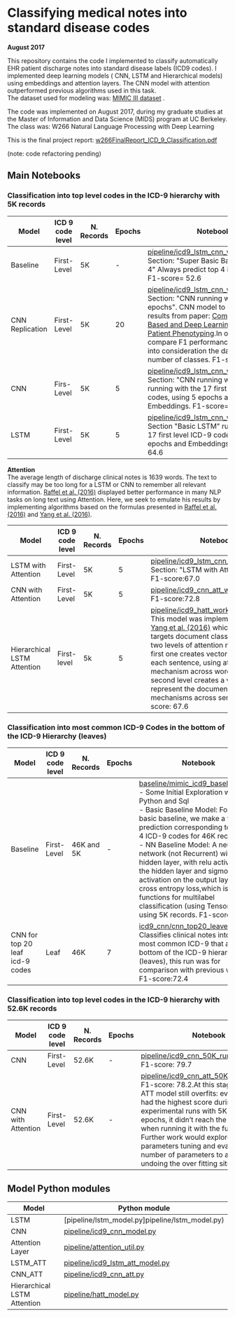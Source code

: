 # Classifying medical notes into standard disease codes

**August 2017**

This repository contains the code I implemented to classify automatically EHR patient discharge notes into standard
disease labels (ICD9 codes). I implemented deep learning models ( CNN, LSTM and Hierarchical models) using embeddings and 
attention layers. The CNN model with attention outperformed previous algorithms used in this task.   
The dataset used for modeling was: [MIMIC III dataset](https://mimic.physionet.org) .

The code was implemented on August 2017, during my graduate studies at the Master of Information and Data Science (MIDS) program at UC Berkeley. The class was: W266 Natural Language Processing with Deep Learning   

This is the final project report: [w266FinalReport_ICD_9_Classification.pdf](w266FinalReport_ICD_9_Classification.pdf)

(note: code refactoring pending)

## Main Notebooks

### Classification into top level codes in the ICD-9 hierarchy with 5K records
| Model | ICD 9 code level| N. Records | Epochs | Notebook |
| --- | --- | --- | --- | --- |
| Baseline | First-Level|5K| -|[pipeline/icd9_lstm_cnn_workbook.ipynb](pipeline/icd9_lstm_cnn_workbook.ipynb) </br> Section: "Super Basic Baseline with top 4" Always predict top 4 icd-9 codes, F1-score= 52.6|
| CNN Replication| First-Level  | 5K| 20|[pipeline/icd9_lstm_cnn_workbook.ipynb](pipeline/icd9_lstm_cnn_workbook.ipynb) </br>  Section: "CNN running with 20 epochs". CNN model to replicate results from paper: [Comparing Rule-Based and Deep Learning Models for Patient Phenotyping](https://arxiv.org/abs/1703.08705).In order to compare F1 performance results, I took into consideration the dataset size and number of classes. F1-score= 76.2|  
| CNN| Firs-Level| 5K | 5|[pipeline/icd9_lstm_cnn_workbook.ipynb](pipeline/icd9_lstm_cnn_workbook.ipynb) </br> Section: "CNN running with 5 epochs" running with the 17 first level ICD-9 codes, using 5 epochs and Embeddings. F1-score= 69.1|
| LSTM | First-Level | 5K| 5|[pipeline/icd9_lstm_cnn_workbook.ipynb](pipeline/icd9_lstm_cnn_workbook.ipynb) </br>Section "Basic LSTM" running with the 17 first level ICD-9 codes, using 5 epochs and Embeddings. F1-score= 64.6 |

**Attention**   
The average length of discharge clinical notes is 1639 words. The text to classify may be too long for a LSTM or CNN to
remember all relevant information. [Raffel et al. (2016)](https://arxiv.org/abs/1512.08756) displayed better performance in many NLP tasks on long text using Attention. Here, we seek to emulate his results by implementing algorithms based on the formulas presented in [Raffel et al. (2016)](https://arxiv.org/abs/1512.08756) and [Yang et al. (2016)](https://www.cs.cmu.edu/~hovy/papers/16HLT-hierarchical-attention-networks.pdf).   
   
| Model | ICD 9 code level| N. Records | Epochs | Notebook |
| --- | --- | --- | --- | --- |
| LSTM with Attention| First-Level | 5K|5| [pipeline/icd9_lstm_cnn_workbook.ipynb](pipeline/icd9_lstm_cnn_workbook.ipynb) </br> Section: "LSTM with Attention"</br> F1-score:67.0|
| CNN with Attention| First-Level | 5K| 5|[pipeline/icd9_cnn_att_workbook.ipynb](pipeline/icd9_cnn_att_workbook.ipynb) </br>  F1-score:72.8|
| Hierarchical LSTM Attention | First-level| 5k|5| [pipeline/icd9_hatt_workbook.ipynb](pipeline/icd9_hatt_workbook.ipynb)</br> This model was implemented based on [Yang et al. (2016)](https://www.cs.cmu.edu/~hovy/papers/16HLT-hierarchical-attention-networks.pdf) which specifically targets document classifications. It has two levels of attention mechanisms, the first one creates vectors that represent each sentence, using attention mechanism across words; and the second level creates a vector that represent the document using attention mechanisms across sentences. F1-score: 67.6|   


### Classification into most common ICD-9 Codes in the bottom of the ICD-9 Hierarchy (leaves)   
| Model | ICD 9 code level| N. Records | Epochs | Notebook |
| --- | --- | --- | --- | --- |
| Baseline | First-Level |46K and 5K| -|[baseline/mimic_icd9_baseline.ipynb](baseline/mimic_icd9_baseline.ipynb) <br/> - Some Initial Exploration with Python and Sql </br> - Basic Baseline Model: For the basic baseline, we make a fixed prediction corresponding to the top 4 ICD-9 codes for 46K records </br> - NN Baseline Model: A neural network (not Recurrent) with one hidden layer, with relu activation on the hidden layer and sigmoid activation on the output layer. Using cross entropy loss,which is the loss functions for multilabel classification (using Tensorflow), using 5K records. F1-score: 35  | 
| CNN for top 20 leaf icd-9 codes | Leaf | 46K | 7 | [icd9_cnn/cnn_top20_leave.ipynb](icd9_cnn/cnn_top20_leave.ipynb) </br> Classifies clinical notes into the 20 most common ICD-9 that are in the bottom of the ICD-9 hierarchy (leaves), this run was for comparison with previous work.  F1-score:72.4  |

### Classification into top level codes in the ICD-9 hierarchy with 52.6K records
| Model | ICD 9 code level| N. Records | Epochs | Notebook |
| --- | --- | --- | --- | --- |
| CNN | First-Level | 52.6K | - | [pipeline/icd9_cnn_50K_run.ipynb](/pipeline/icd9_cnn_50K_run.ipynb) </br> F1-score: 79.7 |
| CNN with Attention | First-Level | 52.6K | - | [pipeline/icd9_cnn_att_50K_records.ipynb](pipeline/icd9_cnn_att_50K_records.ipynb) </br> F1-score: 78.2.At this stage, the CNN ATT model still overfits: even though it had the highest score during the experimental runs with 5K records and 5 epochs, it didn’t reach the best f1-score when running it with the full data set. Further work would explore hyper-parameters tuning and evaluating the number of parameters to attempt undoing the over fitting situation.|



## Model Python modules

| Model | Python module |
| --- | --- |
| LSTM | [pipeline/lstm_model.py]pipeline/lstm_model.py) |
| CNN | [pipeline/icd9_cnn_model.py](pipeline/icd9_cnn_model.py)  |
| Attention Layer |[pipeline/attention_util.py](pipeline/attention_util.py)  |
| LSTM_ATT | [pipeline/icd9_lstm_att_model.py](pipeline/icd9_lstm_att_model.py)   |
| CNN_ATT | [pipeline/icd9_cnn_att.py](pipeline/icd9_cnn_att.py)   |
| Hierarchical LSTM Attention | [pipeline/hatt_model.py](pipeline/hatt_model.py)  |
